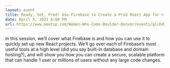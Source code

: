 ```yaml
---
layout: event
title: Ready, Set, Prod! Use Firebase to Create a Prod React App for < $1
date: April 5, 2021 6:00 PM
url: https://www.meetup.com/Women-Who-Code-Boulder-Denver/events/glcbdsyccgbhb/
---
```

In this session, we’ll cover what Firebase is and how you can use it to quickly set up new React projects. We’ll go over each of Firebase’s most useful tools at a high level (did you say built-in database and domain hosting?), and will show you how you can create a secure, scalable platform that can handle 1 user or millions of users without any large code changes.